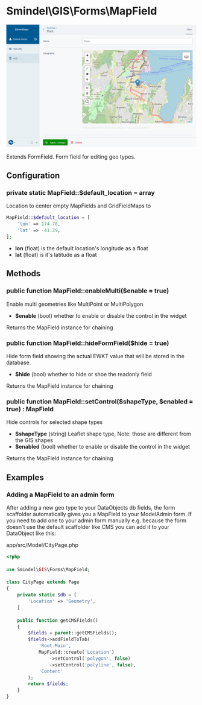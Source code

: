 # Smindel\GIS\Forms\MapField

![feature name](../images/MapField.png)

Extends FormField. Form field for editing geo types.

## Configuration

### private static MapField::$default_location = array

Location to center empty MapFields and GridFieldMaps to

```php
MapField::$default_location = [
    'lon' => 174.78,
    'lat' => -41.29,
];
```
- __lon__ (float) is the default location's longitude as a float
- __lat__ (float) is it's latitude as a float

## Methods

### public function MapField::enableMulti($enable = true)

Enable multi geometries like MultiPoint or MultiPolygon

- __$enable__ (bool) whether to enable or disable the control in the widget

Returns the MapField instance for chaining

### public function MapField::hideFormField($hide = true)

Hide form field showing the actual EWKT value that will be stored in the database.

- __$hide__ (bool) whether to hide or shoe the readonly field

Returns the MapField instance for chaining

### public function MapField::setControl($shapeType, $enabled = true) : MapField

Hide controls for selected shape types

- __$shapeType__ (string) Leaflet shape type, Note: those are different from the GIS shapes
- __$enabled__ (bool) whether to enable or disable the control in the widget

Returns the MapField instance for chaining

## Examples

### Adding a MapField to an admin form

After adding a new geo type to your DataObjects db fields, the form scaffolder automatically gives you a MapField to your ModelAdmin form. If you need to add one to your admin form manually e.g. because the form doesn't use the default scaffolder like CMS you can add it to your DataObject like this:

app/src/Model/CityPage.php

```php
<?php

use Smindel\GIS\Forms\MapField;

class CityPage extends Page
{
    private static $db = [
        'Location' => 'Geometry',
    ]

    public function getCMSFields()
    {
        $fields = parent::getCMSFields();
        $fields->addFieldToTab(
            'Root.Main',
            MapField::create('Location')
                ->setControl('polygon', false)
                ->setControl('polyline', false),
            'Content'
        );
        return $fields;
    }
}
```

